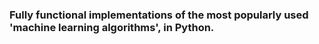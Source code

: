  ### Fully functional implementations of the most popularly used 'machine learning algorithms', in Python.
